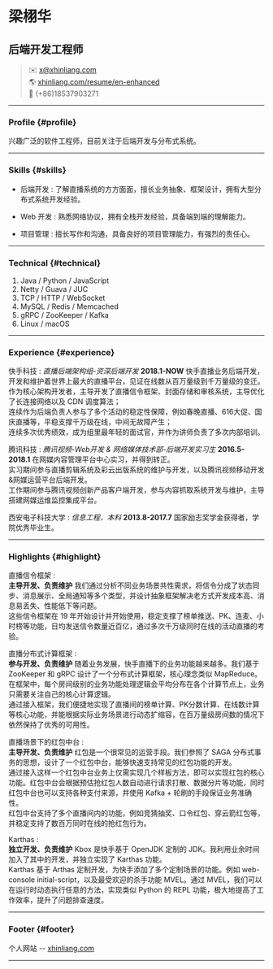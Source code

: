 # 梁栩华
## 后端开发工程师

> ✉️ <x@xhinliang.com>  
> 🌎 [xhinliang.com/resume/en-enhanced](/resume/en-enhanced)  
> 📱 (+86)18537903271

------

### Profile {#profile}

兴趣广泛的软件工程师，目前关注于后端开发与分布式系统。

------

### Skills {#skills}

* 后端开发
  : 了解直播系统的方方面面，擅长业务抽象、框架设计，拥有大型分布式系统开发经验。

* Web 开发
  : 熟悉网络协议，拥有全栈开发经验，具备端到端的理解能力。

* 项目管理
  : 擅长写作和沟通，具备良好的项目管理能力，有强烈的责任心。

-------

### Technical {#technical}

1. Java / Python / JavaScript
2. Netty / Guava / JUC
3. TCP / HTTP / WebSocket
4. MySQL / Redis / Memcached
5. gRPC / ZooKeeper / Kafka
6. Linux / macOS

------

### Experience {#experience}

快手科技
: *直播后端架构组-资深后端开发*
  __2018.1-NOW__
  快手直播业务后端开发，开发和维护着世界上最大的直播平台，见证在线数从百万量级到千万量级的变迁。  
  作为核心架构开发者，主导开发了直播信令框架、封面存储和审核系统，主导优化了长连接网络以及 CDN 调度算法；  
  连续作为后端负责人参与了多个活动的稳定性保障，例如春晚直播、616大促、国庆直播等，平稳支撑千万级在线，中间无故障产生；  
  连续多次优秀绩效，成为组里最年轻的面试官，并作为讲师负责了多次内部培训。

腾讯科技
: *腾讯视频-Web开发 & 网络媒体技术部-后端开发实习生*
  __2016.5-2018.1__
  在网媒内容管理平台中心实习，并得到转正。  
  实习期间参与直播剪辑系统及彩云出版系统的维护与开发，以及腾讯视频移动开发&网媒运营平台后端开发。  
  工作期间参与腾讯视频创新产品客户端开发，参与内容抓取系统开发与维护，主导搭建网媒运维监控集成平台。

西安电子科技大学
: *信息工程，本科*
  __2013.8-2017.7__
  国家励志奖学金获得者，学院优秀毕业生。

-----

### Highlights {#highlight}

直播信令框架
:  
  __主导开发、负责维护__
  我们通过分析不同业务场景共性需求，将信令分成了状态同步、消息展示、全局通知等多个类型，并设计抽象框架解决老方式开发成本高、消息易丢失、性能低下等问题。   
  这些信令框架在 19 年开始设计并开始使用，稳定支撑了榜单推送、PK、连麦、小时榜等功能，日均发送信令数量近百亿，通过多次千万级同时在线的活动直播的考验。

直播分布式计算框架
:  
  __参与开发、负责维护__
  随着业务发展，快手直播下的业务功能越来越多。我们基于 ZooKeeper 和 gRPC 设计了一个分布式计算框架，核心理念类似 MapReduce。在框架中，每个房间级别的业务功能处理逻辑会平均分布在各个计算节点上，业务只需要关注自己的核心计算逻辑。  
  通过接入框架，我们便捷地实现了直播间的榜单计算、PK分数计算、在线数计算等核心功能，并能根据实际业务场景进行动态扩缩容，在百万量级房间数的情况下依然保持了优秀的可用性。

直播场景下的红包中台
:  
  __主导开发、负责维护__
  红包是一个很常见的运营手段。我们参照了 SAGA 分布式事务的思想，设计了一个红包中台，能够快速支持常见的红包功能的开发。  
  通过接入这样一个红包中台业务上仅需实现几个样板方法，即可以实现红包的核心功能。红包中台会根据预估抢红包人数自动进行请求打散、数据分片等功能，同时红包中台也可以支持各种支付来源，并使用 Kafka + 轮刷的手段保证业务准确性。  
  红包中台支持了多个直播间内的功能，例如竞猜抽奖、口令红包、穿云箭红包等，并稳定支持了数百万同时在线的抢红包行为。

Karthas
:  
  __独立开发、负责维护__
  Kbox 是快手基于 OpenJDK 定制的 JDK。我利用业余时间加入了其中的开发，并独立实现了 Karthas 功能。  
  Karthas 基于 Arthas 定制开发，为快手添加了多个定制场景的功能。例如 web-console initial-script，以及最受欢迎的杀手功能 MVEL。通过 MVEL，我们可以在运行时动态执行任意的方法，实现类似 Python 的 REPL 功能，极大地提高了工作效率，提升了问题排查速度。

------

### Footer {#footer}

个人网站 -- [xhinliang.com](https://xhinliang.com)

------
